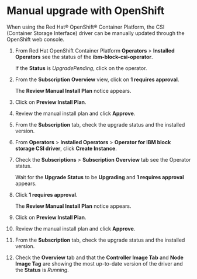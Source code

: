 # Manual upgrade with OpenShift

When using the Red Hat® OpenShift® Container Platform, the CSI (Container Storage Interface) driver can be manually updated through the OpenShift web console.

1.  From Red Hat OpenShift Container Platform **Operators** > **Installed Operators** see the status of the **ibm-block-csi-operator**.

    If the **Status** is _UpgradePending_, click on the operator.

2.  From the **Subscription Overview** view, click on **1 requires approval**.

    The **Review Manual Install Plan** notice appears.

3.  Click on **Preview Install Plan**.

4.  Review the manual install plan and click **Approve**.

5.  From the **Subscription** tab, check the upgrade status and the installed version.

6.  From **Operators** > **Installed Operators** > **Operator for IBM block storage CSI driver**, click **Create Instance**.

7.  Check the **Subscriptions** > **Subscription Overview** tab see the Operator status.

    Wait for the **Upgrade Status** to be **Upgrading** and **1 requires approval** appears.

8.  Click **1 requires approval**.

    The **Review Manual Install Plan** notice appears.

9.  Click on **Preview Install Plan**.

10. Review the manual install plan and click **Approve**.

11. From the **Subscription** tab, check the upgrade status and the installed version.

12. Check the **Overview** tab and that the **Controller Image Tab** and **Node Image Tag** are showing the most up-to-date version of the driver and the **Status** is _Running_.



